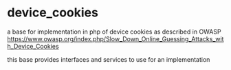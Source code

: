 # device_cookies
a base for implementation in php of device cookies as described in OWASP https://www.owasp.org/index.php/Slow_Down_Online_Guessing_Attacks_with_Device_Cookies

this base provides interfaces and services to use for an implementation
